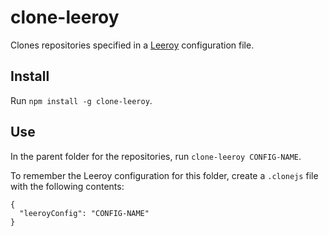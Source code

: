 # clone-leeroy

Clones repositories specified in a [Leeroy](https://github.com/LogosBible/Leeroy) configuration file.

## Install

Run `npm install -g clone-leeroy`.

## Use

In the parent folder for the repositories, run `clone-leeroy CONFIG-NAME`.

To remember the Leeroy configuration for this folder, create a
`.clonejs` file with the following contents:

```
{
  "leeroyConfig": "CONFIG-NAME"
}
```
